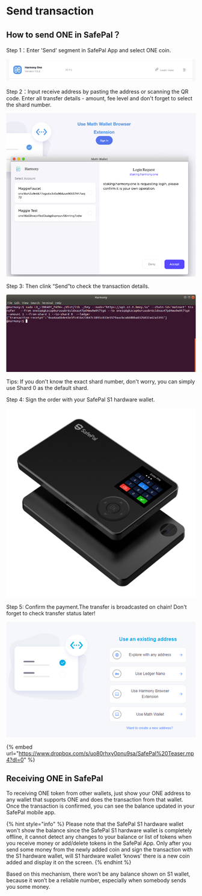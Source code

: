 # Send transaction

## How to send ONE in SafePal？

Step 1：Enter 'Send' segment in SafePal App and select ONE coin.

![](../../.gitbook/assets/image%20%2853%29.png)

Step 2：Input receive address by pasting the address or scanning the QR code. Enter all transfer details - amount, fee level and don't forget to select the shard number.

![](../../.gitbook/assets/image%20%2846%29.png)

Step 3: Then clink “Send”to check the transaction details.

![](../../.gitbook/assets/image%20%2813%29.png)

Tips: If you don't know the exact shard number, don't worry, you can simply use Shard 0 as the default shard.

Step 4: Sign the order with your SafePal S1 hardware wallet.

![](../../.gitbook/assets/image%20%2827%29.png)

Step 5: Confirm the payment.The transfer is broadcasted on chain! Don't forget to check transfer status later!

![](../../.gitbook/assets/image%20%2830%29.png)

{% embed url="https://www.dropbox.com/s/uo80rhxy0pnu9sa/SafePal%20Teaser.mp4?dl=0" %}

## Receiving ONE in SafePal

To receiving ONE token from other wallets, just show your ONE address to any wallet that supports ONE and does the transaction from that wallet. Once the transaction is confirmed, you can see the balance updated in your SafePal mobile app.

{% hint style="info" %}
Please note that the SafePal S1 hardware wallet won't show the balance since the SafePal S1 hardware wallet is completely offline, it cannot detect any changes to your balance or list of tokens when you receive money or add/delete tokens in the SafePal App. Only after you send some money from the newly added coin and sign the transaction with the S1 hardware wallet, will S1 hardware wallet ‘knows’ there is a new coin added and display it on the screen.
{% endhint %}

Based on this mechanism, there won’t be any balance shown on S1 wallet, because it won’t be a reliable number, especially when somebody sends you some money.





















